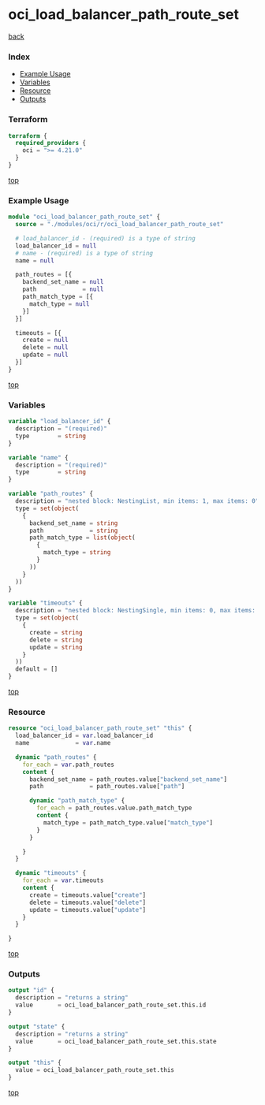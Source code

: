 # oci_load_balancer_path_route_set

[back](../oci.md)

### Index

- [Example Usage](#example-usage)
- [Variables](#variables)
- [Resource](#resource)
- [Outputs](#outputs)

### Terraform

```terraform
terraform {
  required_providers {
    oci = ">= 4.21.0"
  }
}
```

[top](#index)

### Example Usage

```terraform
module "oci_load_balancer_path_route_set" {
  source = "./modules/oci/r/oci_load_balancer_path_route_set"

  # load_balancer_id - (required) is a type of string
  load_balancer_id = null
  # name - (required) is a type of string
  name = null

  path_routes = [{
    backend_set_name = null
    path             = null
    path_match_type = [{
      match_type = null
    }]
  }]

  timeouts = [{
    create = null
    delete = null
    update = null
  }]
}
```

[top](#index)

### Variables

```terraform
variable "load_balancer_id" {
  description = "(required)"
  type        = string
}

variable "name" {
  description = "(required)"
  type        = string
}

variable "path_routes" {
  description = "nested block: NestingList, min items: 1, max items: 0"
  type = set(object(
    {
      backend_set_name = string
      path             = string
      path_match_type = list(object(
        {
          match_type = string
        }
      ))
    }
  ))
}

variable "timeouts" {
  description = "nested block: NestingSingle, min items: 0, max items: 0"
  type = set(object(
    {
      create = string
      delete = string
      update = string
    }
  ))
  default = []
}
```

[top](#index)

### Resource

```terraform
resource "oci_load_balancer_path_route_set" "this" {
  load_balancer_id = var.load_balancer_id
  name             = var.name

  dynamic "path_routes" {
    for_each = var.path_routes
    content {
      backend_set_name = path_routes.value["backend_set_name"]
      path             = path_routes.value["path"]

      dynamic "path_match_type" {
        for_each = path_routes.value.path_match_type
        content {
          match_type = path_match_type.value["match_type"]
        }
      }

    }
  }

  dynamic "timeouts" {
    for_each = var.timeouts
    content {
      create = timeouts.value["create"]
      delete = timeouts.value["delete"]
      update = timeouts.value["update"]
    }
  }

}
```

[top](#index)

### Outputs

```terraform
output "id" {
  description = "returns a string"
  value       = oci_load_balancer_path_route_set.this.id
}

output "state" {
  description = "returns a string"
  value       = oci_load_balancer_path_route_set.this.state
}

output "this" {
  value = oci_load_balancer_path_route_set.this
}
```

[top](#index)
